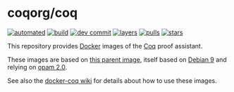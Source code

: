 # coqorg/coq

[![automated](https://img.shields.io/docker/automated/coqorg/coq.svg)](https://hub.docker.com/r/coqorg/coq "Automated build on Docker Hub")
[![build](https://img.shields.io/docker/build/coqorg/coq.svg)](https://hub.docker.com/r/coqorg/coq/builds "Automated build on Docker Hub")
[![dev commit](https://images.microbadger.com/badges/commit/coqorg/coq:dev.svg)](https://github.com/coq/coq/commits "Commit hash of the dev image")
[![layers](https://images.microbadger.com/badges/image/coqorg/coq:dev.svg)](https://microbadger.com/images/coqorg/coq:dev "View image on microbadger.com")
[![pulls](https://img.shields.io/docker/pulls/coqorg/coq.svg)](https://hub.docker.com/r/coqorg/coq "Number of pulls from Docker Hub")
[![stars](https://img.shields.io/docker/stars/coqorg/coq.svg)](https://hub.docker.com/r/coqorg/coq "Star the image on Docker Hub")

This repository provides [Docker](https://www.docker.com/) images of the [Coq](https://github.com/coq/coq) proof assistant.

These images are based on [this parent image](https://hub.docker.com/r/coqorg/base/), itself based on [Debian 9](https://hub.docker.com/_/debian/) and relying on [opam 2.0](https://opam.ocaml.org/doc/Manual.html).

See also the [docker-coq wiki](https://github.com/coq-community/docker-coq/wiki) for details about how to use these images.
